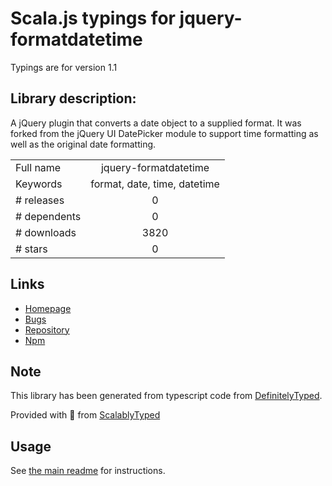 
# Scala.js typings for jquery-formatdatetime

Typings are for version 1.1

## Library description:
A jQuery plugin that converts a date object to a supplied format. It was forked from the jQuery UI DatePicker module to support time formatting as well as the original date formatting.

|                    |                 |
| ------------------ | :-------------: |
| Full name          | jquery-formatdatetime |
| Keywords           | format, date, time, datetime |
| # releases         | 0 |
| # dependents       | 0 |
| # downloads        | 3820 |
| # stars            | 0 |

## Links
- [Homepage](https://github.com/agschwender/jquery.formatDateTime)
- [Bugs](https://github.com/agschwender/jquery.formatDateTime/issues)
- [Repository](https://github.com/agschwender/jquery.formatDateTime)
- [Npm](https://www.npmjs.com/package/jquery-formatdatetime)
    


## Note
This library has been generated from typescript code from [DefinitelyTyped](https://definitelytyped.org).

Provided with :purple_heart: from [ScalablyTyped](https://github.com/oyvindberg/ScalablyTyped)

## Usage
See [the main readme](../../readme.md) for instructions.


